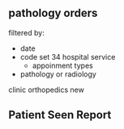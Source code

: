 ## pathology orders

filtered by:
- date
- code set 34 hospital service
    - appoinment types
- pathology or radiology

clinic
orthopedics new

## Patient Seen Report
